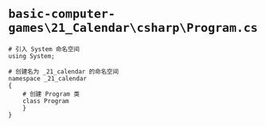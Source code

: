 # `basic-computer-games\21_Calendar\csharp\Program.cs`

```
# 引入 System 命名空间
using System;

# 创建名为 _21_calendar 的命名空间
namespace _21_calendar
{
    # 创建 Program 类
    class Program
    }
}
```